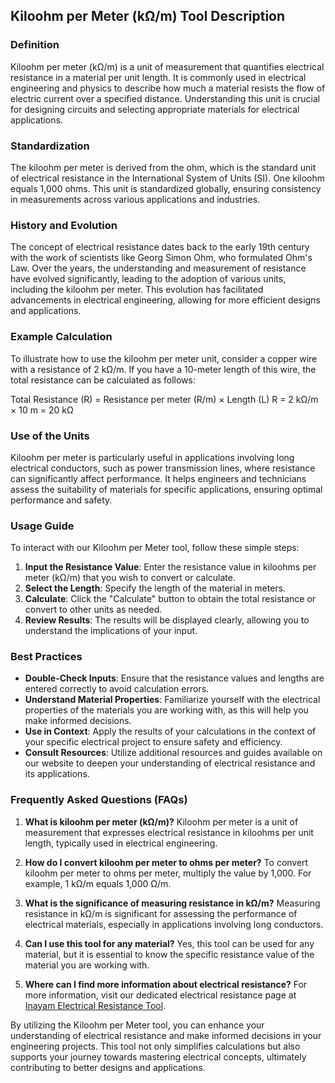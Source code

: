 ## Kiloohm per Meter (kΩ/m) Tool Description

### Definition
Kiloohm per meter (kΩ/m) is a unit of measurement that quantifies electrical resistance in a material per unit length. It is commonly used in electrical engineering and physics to describe how much a material resists the flow of electric current over a specified distance. Understanding this unit is crucial for designing circuits and selecting appropriate materials for electrical applications.

### Standardization
The kiloohm per meter is derived from the ohm, which is the standard unit of electrical resistance in the International System of Units (SI). One kiloohm equals 1,000 ohms. This unit is standardized globally, ensuring consistency in measurements across various applications and industries.

### History and Evolution
The concept of electrical resistance dates back to the early 19th century with the work of scientists like Georg Simon Ohm, who formulated Ohm's Law. Over the years, the understanding and measurement of resistance have evolved significantly, leading to the adoption of various units, including the kiloohm per meter. This evolution has facilitated advancements in electrical engineering, allowing for more efficient designs and applications.

### Example Calculation
To illustrate how to use the kiloohm per meter unit, consider a copper wire with a resistance of 2 kΩ/m. If you have a 10-meter length of this wire, the total resistance can be calculated as follows:

Total Resistance (R) = Resistance per meter (R/m) × Length (L)
R = 2 kΩ/m × 10 m = 20 kΩ

### Use of the Units
Kiloohm per meter is particularly useful in applications involving long electrical conductors, such as power transmission lines, where resistance can significantly affect performance. It helps engineers and technicians assess the suitability of materials for specific applications, ensuring optimal performance and safety.

### Usage Guide
To interact with our Kiloohm per Meter tool, follow these simple steps:
1. **Input the Resistance Value**: Enter the resistance value in kiloohms per meter (kΩ/m) that you wish to convert or calculate.
2. **Select the Length**: Specify the length of the material in meters.
3. **Calculate**: Click the "Calculate" button to obtain the total resistance or convert to other units as needed.
4. **Review Results**: The results will be displayed clearly, allowing you to understand the implications of your input.

### Best Practices
- **Double-Check Inputs**: Ensure that the resistance values and lengths are entered correctly to avoid calculation errors.
- **Understand Material Properties**: Familiarize yourself with the electrical properties of the materials you are working with, as this will help you make informed decisions.
- **Use in Context**: Apply the results of your calculations in the context of your specific electrical project to ensure safety and efficiency.
- **Consult Resources**: Utilize additional resources and guides available on our website to deepen your understanding of electrical resistance and its applications.

### Frequently Asked Questions (FAQs)

1. **What is kiloohm per meter (kΩ/m)?**
   Kiloohm per meter is a unit of measurement that expresses electrical resistance in kiloohms per unit length, typically used in electrical engineering.

2. **How do I convert kiloohm per meter to ohms per meter?**
   To convert kiloohm per meter to ohms per meter, multiply the value by 1,000. For example, 1 kΩ/m equals 1,000 Ω/m.

3. **What is the significance of measuring resistance in kΩ/m?**
   Measuring resistance in kΩ/m is significant for assessing the performance of electrical materials, especially in applications involving long conductors.

4. **Can I use this tool for any material?**
   Yes, this tool can be used for any material, but it is essential to know the specific resistance value of the material you are working with.

5. **Where can I find more information about electrical resistance?**
   For more information, visit our dedicated electrical resistance page at [Inayam Electrical Resistance Tool](https://www.inayam.co/unit-converter/electrical_resistance).

By utilizing the Kiloohm per Meter tool, you can enhance your understanding of electrical resistance and make informed decisions in your engineering projects. This tool not only simplifies calculations but also supports your journey towards mastering electrical concepts, ultimately contributing to better designs and applications.